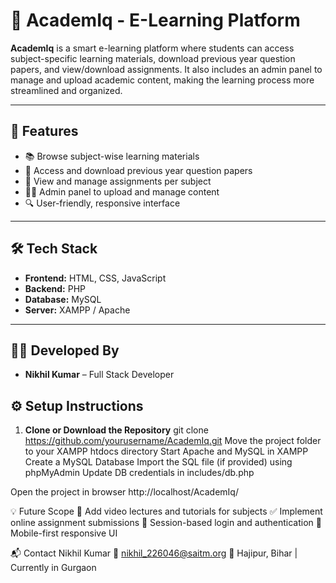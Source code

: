 # 📘 AcademIq - E-Learning Platform

**AcademIq** is a smart e-learning platform where students can access subject-specific learning materials, download previous year question papers, and view/download assignments. It also includes an admin panel to manage and upload academic content, making the learning process more streamlined and organized.

---

## 🚀 Features

- 📚 Browse subject-wise learning materials  
- 📄 Access and download previous year question papers  
- 📝 View and manage assignments per subject  
- 👨‍🏫 Admin panel to upload and manage content  
- 🔍 User-friendly, responsive interface  

---

## 🛠️ Tech Stack

- **Frontend:** HTML, CSS, JavaScript  
- **Backend:** PHP  
- **Database:** MySQL  
- **Server:** XAMPP / Apache  

---

## 🧑‍💻 Developed By

- **Nikhil Kumar** – Full Stack Developer


## ⚙️ Setup Instructions

1. **Clone or Download the Repository**
   git clone https://github.com/yourusername/AcademIq.git
Move the project folder to your XAMPP htdocs directory
Start Apache and MySQL in XAMPP
Create a MySQL Database
Import the SQL file (if provided) using phpMyAdmin
Update DB credentials in includes/db.php

Open the project in browser
http://localhost/AcademIq/

💡 Future Scope
🎥 Add video lectures and tutorials for subjects
✅ Implement online assignment submissions
🔐 Session-based login and authentication
📱 Mobile-first responsive UI

📬 Contact
Nikhil Kumar
📧 nikhil_226046@saitm.org
📍 Hajipur, Bihar | Currently in Gurgaon
